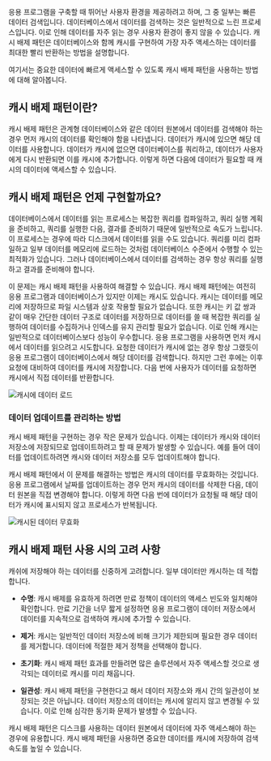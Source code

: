 응용 프로그램을 구축할 때 뛰어난 사용자 환경을 제공하려고 하며, 그 중 일부는 빠른 데이터 검색입니다. 데이터베이스에서 데이터를 검색하는 것은 일반적으로 느린 프로세스입니다. 이로 인해 데이터를 자주 읽는 경우 사용자 환경이 좋지 않을 수 있습니다. 캐시 배제 패턴은 데이터베이스와 함께 캐시를 구현하여 가장 자주 액세스하는 데이터를 최대한 빨리 반환하는 방법을 설명합니다.

여기서는 중요한 데이터에 빠르게 액세스할 수 있도록 캐시 배제 패턴을 사용하는 방법에 대해 알아봅니다.

## <a name="what-is-the-cache-aside-pattern"></a>캐시 배제 패턴이란?

캐시 배제 패턴은 관계형 데이터베이스와 같은 데이터 원본에서 데이터를 검색해야 하는 경우 먼저 캐시의 데이터를 확인해야 함을 나타냅니다. 데이터가 캐시에 있으면 해당 데이터를 사용합니다. 데이터가 캐시에 없으면 데이터베이스를 쿼리하고, 데이터가 사용자에게 다시 반환되면 이를 캐시에 추가합니다. 이렇게 하면 다음에 데이터가 필요할 때 캐시의 데이터에 액세스할 수 있습니다.

## <a name="when-to-implement-cache-aside-pattern"></a>캐시 배제 패턴은 언제 구현할까요?

데이터베이스에서 데이터를 읽는 프로세스는 복잡한 쿼리를 컴파일하고, 쿼리 실행 계획을 준비하고, 쿼리를 실행한 다음, 결과를 준비하기 때문에 일반적으로 속도가 느립니다. 이 프로세스는 경우에 따라 디스크에서 데이터를 읽을 수도 있습니다. 쿼리를 미리 컴파일하고 일부 데이터를 메모리에 로드하는 것처럼 데이터베이스 수준에서 수행할 수 있는 최적화가 있습니다. 그러나 데이터베이스에서 데이터를 검색하는 경우 항상 쿼리를 실행하고 결과를 준비해야 합니다.

이 문제는 캐시 배제 패턴을 사용하여 해결할 수 있습니다. 캐시 배제 패턴에는 여전히 응용 프로그램과 데이터베이스가 있지만 이제는 캐시도 있습니다. 캐시는 데이터를 메모리에 저장하므로 파일 시스템과 상호 작용할 필요가 없습니다. 또한 캐시는 키 값 쌍과 같이 매우 간단한 데이터 구조로 데이터를 저장하므로 데이터를 쓸 때 복잡한 쿼리를 실행하여 데이터를 수집하거나 인덱스를 유지 관리할 필요가 없습니다. 이로 인해 캐시는 일반적으로 데이터베이스보다 성능이 우수합니다. 응용 프로그램을 사용하면 먼저 캐시에서 데이터를 읽으려고 시도합니다. 요청한 데이터가 캐시에 없는 경우 항상 그랬듯이 응용 프로그램이 데이터베이스에서 해당 데이터를 검색합니다. 하지만 그런 후에는 이후 요청에 대비하여 데이터를 캐시에 저장합니다. 다음 번에 사용자가 데이터를 요청하면 캐시에서 직접 데이터를 반환합니다.

![캐시에 데이터 로드](../media-draft/cache-aside-set-cache.png)

### <a name="how-to-manage-updating-data"></a>데이터 업데이트를 관리하는 방법

캐시 배제 패턴을 구현하는 경우 작은 문제가 있습니다. 이제는 데이터가 캐시와 데이터 저장소에 저장되므로 업데이트하려고 할 때 문제가 발생할 수 있습니다. 예를 들어 데이터를 업데이트하려면 캐시와 데이터 저장소를 모두 업데이트해야 합니다.

캐시 배제 패턴에서 이 문제를 해결하는 방법은 캐시의 데이터를 무효화하는 것입니다. 응용 프로그램에서 날짜를 업데이트하는 경우 먼저 캐시의 데이터를 삭제한 다음, 데이터 원본을 직접 변경해야 합니다. 이렇게 하면 다음 번에 데이터가 요청될 때 해당 데이터가 캐시에 표시되지 않고 프로세스가 반복됩니다. 

![캐시된 데이터 무효화](../media-draft/cache-aside-invalidate.png)

## <a name="considerations-for-using-the-cache-aside-pattern"></a>캐시 배제 패턴 사용 시의 고려 사항

캐쉬에 저장해야 하는 데이터를 신중하게 고려합니다. 일부 데이터만 캐시하는 데 적합합니다.

- **수명**: 캐시 배제를 유효하게 하려면 만료 정책이 데이터의 액세스 빈도와 일치해야 확인합니다. 만료 기간을 너무 짧게 설정하면 응용 프로그램이 데이터 저장소에서 데이터를 지속적으로 검색하여 캐시에 추가할 수 있습니다.

- **제거**: 캐시는 일반적인 데이터 저장소에 비해 크기가 제한되며 필요한 경우 데이터를 제거합니다. 데이터에 적절한 제거 정책을 선택해야 합니다.

- **초기화**: 캐시 배제 패턴 효과를 만들려면 많은 솔루션에서 자주 액세스할 것으로 생각되는 데이터로 캐시를 미리 채웁니다.

- **일관성**: 캐시 배제 패턴을 구현한다고 해서 데이터 저장소와 캐시 간의 일관성이 보장되는 것은 아닙니다. 데이터 저장소의 데이터는 캐시에 알리지 않고 변경될 수 있습니다. 이로 인해 심각한 동기화 문제가 발생할 수 있습니다.

캐시 배제 패턴은 디스크를 사용하는 데이터 원본에서 데이터에 자주 액세스해야 하는 경우에 유용합니다. 캐시 배제 패턴을 사용하면 중요한 데이터를 캐시에 저장하여 검색 속도를 높일 수 있습니다. 